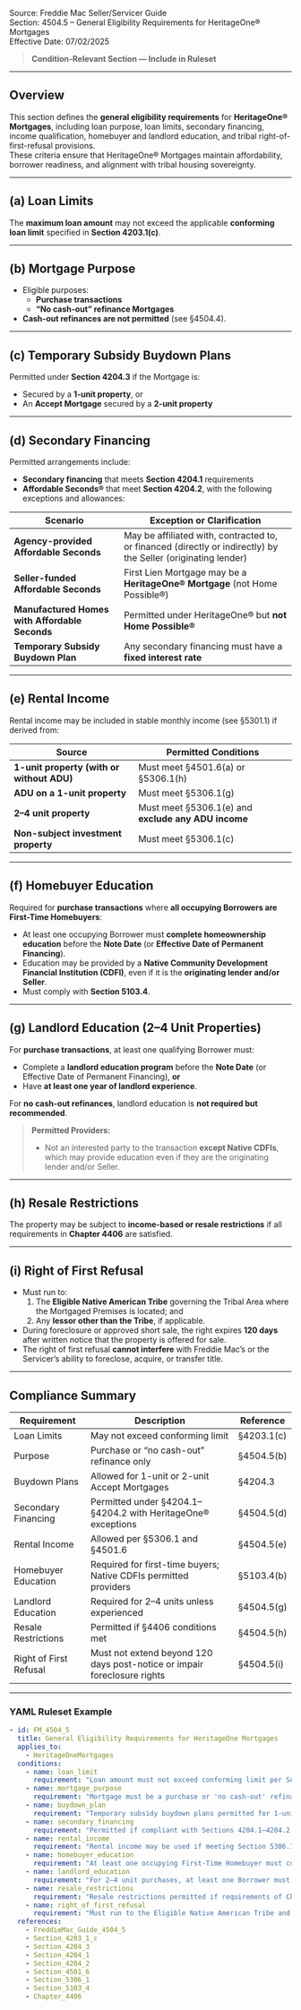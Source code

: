 Source: Freddie Mac Seller/Servicer Guide  
Section: 4504.5 – General Eligibility Requirements for HeritageOne® Mortgages  
Effective Date: 07/02/2025  

> **Condition-Relevant Section — Include in Ruleset**

---

## Overview  
This section defines the **general eligibility requirements** for **HeritageOne® Mortgages**, including loan purpose, loan limits, secondary financing, income qualification, homebuyer and landlord education, and tribal right-of-first-refusal provisions.  
These criteria ensure that HeritageOne® Mortgages maintain affordability, borrower readiness, and alignment with tribal housing sovereignty.

---

## (a) Loan Limits  

The **maximum loan amount** may not exceed the applicable **conforming loan limit** specified in **Section 4203.1(c)**.  

---

## (b) Mortgage Purpose  

- Eligible purposes:  
  - **Purchase transactions**  
  - **“No cash-out” refinance Mortgages**  
- **Cash-out refinances are not permitted** (see §4504.4).

---

## (c) Temporary Subsidy Buydown Plans  

Permitted under **Section 4204.3** if the Mortgage is:  
- Secured by a **1-unit property**, or  
- An **Accept Mortgage** secured by a **2-unit property**  

---

## (d) Secondary Financing  

Permitted arrangements include:  
- **Secondary financing** that meets **Section 4204.1** requirements  
- **Affordable Seconds®** that meet **Section 4204.2**, with the following exceptions and allowances:  

| Scenario | Exception or Clarification |
|-----------|----------------------------|
| **Agency-provided Affordable Seconds** | May be affiliated with, contracted to, or financed (directly or indirectly) by the Seller (originating lender) |
| **Seller-funded Affordable Seconds** | First Lien Mortgage may be a **HeritageOne® Mortgage** (not Home Possible®) |
| **Manufactured Homes with Affordable Seconds** | Permitted under HeritageOne® but **not Home Possible®** |
| **Temporary Subsidy Buydown Plan** | Any secondary financing must have a **fixed interest rate** |

---

## (e) Rental Income  

Rental income may be included in stable monthly income (see §5301.1) if derived from:  

| Source | Permitted Conditions |
|---------|----------------------|
| **1-unit property (with or without ADU)** | Must meet §4501.6(a) or §5306.1(h) |
| **ADU on a 1-unit property** | Must meet §5306.1(g) |
| **2–4 unit property** | Must meet §5306.1(e) and **exclude any ADU income** |
| **Non-subject investment property** | Must meet §5306.1(c) |

---

## (f) Homebuyer Education  

Required for **purchase transactions** where **all occupying Borrowers are First-Time Homebuyers**:  
- At least one occupying Borrower must **complete homeownership education** before the **Note Date** (or **Effective Date of Permanent Financing**).  
- Education may be provided by a **Native Community Development Financial Institution (CDFI)**, even if it is the **originating lender and/or Seller**.  
- Must comply with **Section 5103.4**.  

---

## (g) Landlord Education (2–4 Unit Properties)  

For **purchase transactions**, at least one qualifying Borrower must:  
- Complete a **landlord education program** before the **Note Date** (or Effective Date of Permanent Financing), **or**  
- Have **at least one year of landlord experience**.  

For **no cash-out refinances**, landlord education is **not required but recommended**.  

> **Permitted Providers:**  
> - Not an interested party to the transaction **except Native CDFIs**, which may provide education even if they are the originating lender and/or Seller.  

---

## (h) Resale Restrictions  

The property may be subject to **income-based or resale restrictions** if all requirements in **Chapter 4406** are satisfied.  

---

## (i) Right of First Refusal  

- Must run to:  
  1. The **Eligible Native American Tribe** governing the Tribal Area where the Mortgaged Premises is located; and  
  2. Any **lessor other than the Tribe**, if applicable.  
- During foreclosure or approved short sale, the right expires **120 days** after written notice that the property is offered for sale.  
- The right of first refusal **cannot interfere** with Freddie Mac’s or the Servicer’s ability to foreclose, acquire, or transfer title.  

---

## Compliance Summary  

| Requirement | Description | Reference |
|--------------|-------------|------------|
| Loan Limits | May not exceed conforming limit | §4203.1(c) |
| Purpose | Purchase or “no cash-out” refinance only | §4504.5(b) |
| Buydown Plans | Allowed for 1-unit or 2-unit Accept Mortgages | §4204.3 |
| Secondary Financing | Permitted under §4204.1–§4204.2 with HeritageOne® exceptions | §4504.5(d) |
| Rental Income | Allowed per §5306.1 and §4501.6 | §4504.5(e) |
| Homebuyer Education | Required for first-time buyers; Native CDFIs permitted providers | §5103.4(b) |
| Landlord Education | Required for 2–4 units unless experienced | §4504.5(g) |
| Resale Restrictions | Permitted if §4406 conditions met | §4504.5(h) |
| Right of First Refusal | Must not extend beyond 120 days post-notice or impair foreclosure rights | §4504.5(i) |

---

### YAML Ruleset Example  

```yaml
- id: FM_4504_5
  title: General Eligibility Requirements for HeritageOne Mortgages
  applies_to:
    - HeritageOneMortgages
  conditions:
    - name: loan_limit
      requirement: "Loan amount must not exceed conforming limit per Section 4203.1(c)."
    - name: mortgage_purpose
      requirement: "Mortgage must be a purchase or 'no cash-out' refinance transaction."
    - name: buydown_plan
      requirement: "Temporary subsidy buydown plans permitted for 1-unit or 2-unit Accept Mortgages per Section 4204.3."
    - name: secondary_financing
      requirement: "Permitted if compliant with Sections 4204.1–4204.2, with allowances for Agency or Seller-funded Affordable Seconds tied to HeritageOne Mortgages."
    - name: rental_income
      requirement: "Rental income may be used if meeting Section 5306.1 or 4501.6 criteria."
    - name: homebuyer_education
      requirement: "At least one occupying First-Time Homebuyer must complete homeownership education before Note Date; Native CDFIs may provide education."
    - name: landlord_education
      requirement: "For 2–4 unit purchases, at least one Borrower must complete landlord education or have ≥1 year landlord experience; Native CDFIs may provide."
    - name: resale_restrictions
      requirement: "Resale restrictions permitted if requirements of Chapter 4406 are met."
    - name: right_of_first_refusal
      requirement: "Must run to the Eligible Native American Tribe and lessor (if applicable); expires 120 days post-sale notice and must not restrict foreclosure or transfer."
  references:
    - FreddieMac_Guide_4504_5
    - Section_4203_1_c
    - Section_4204_3
    - Section_4204_1
    - Section_4204_2
    - Section_4501_6
    - Section_5306_1
    - Section_5103_4
    - Chapter_4406

